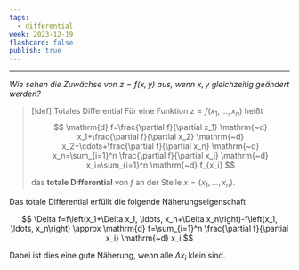 ```yaml
---
tags:
  - differential
week: 2023-12-19
flashcard: false
publish: true
---
```

***

*Wie sehen die Zuwächse von $z=f(x, y)$ aus, wenn $x, y$ gleichzeitig geändert werden?*

> [!def] Totales Differential 
> Für eine Funktion $z=f\left(x_1, \ldots, x_n\right)$ heißt
> $$
> \mathrm{d} f=\frac{\partial f}{\partial x_1} \mathrm{~d} x_1+\frac{\partial f}{\partial x_2} \mathrm{~d} x_2+\cdots+\frac{\partial f}{\partial x_n} \mathrm{~d} x_n=\sum_{i=1}^n \frac{\partial f}{\partial x_i} \mathrm{~d} x_i=\sum_{i=1}^n \mathrm{~d} f_{x_i}
> $$
> 
> das **totale Differential** von $f$ an der Stelle $x=\left(x_1, \ldots, x_n\right)$.

Das totale Differential erfüllt die folgende Näherungseigenschaft

$$
\Delta f=f\left(x_1+\Delta x_1, \ldots, x_n+\Delta x_n\right)-f\left(x_1, \ldots, x_n\right) \approx \mathrm{d} f=\sum_{i=1}^n \frac{\partial f}{\partial x_i} \mathrm{~d} x_i
$$

Dabei ist dies eine gute Näherung, wenn alle $\Delta x_i$ klein sind.